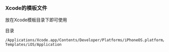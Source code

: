 ### Xcode的模板文件

放在Xcode模板目录下即可使用

目录
```
/Applications/Xcode.app/Contents/Developer/Platforms/iPhoneOS.platform/Developer/Library/Xcode/Templates/Project Templates/iOS/Application
```
